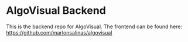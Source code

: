 # AlgoVisual Backend

This is the backend repo for AlgoVisual. The frontend can be found here: https://github.com/marlonsalinas/algovisual

